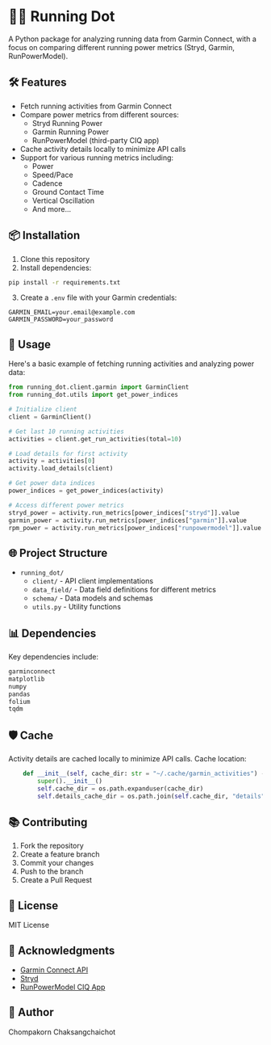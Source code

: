 # 🏃‍♂️ Running Dot

A Python package for analyzing running data from Garmin Connect, with a focus on comparing different running power metrics (Stryd, Garmin, RunPowerModel).

## 🛠️ Features

- Fetch running activities from Garmin Connect
- Compare power metrics from different sources:
  - Stryd Running Power
  - Garmin Running Power
  - RunPowerModel (third-party CIQ app)
- Cache activity details locally to minimize API calls
- Support for various running metrics including:
  - Power
  - Speed/Pace
  - Cadence
  - Ground Contact Time
  - Vertical Oscillation
  - And more...

## 📦 Installation

1. Clone this repository
2. Install dependencies:
```bash
pip install -r requirements.txt
```

3. Create a `.env` file with your Garmin credentials:
```
GARMIN_EMAIL=your.email@example.com
GARMIN_PASSWORD=your_password
```

## 🔄 Usage

Here's a basic example of fetching running activities and analyzing power data:

```python
from running_dot.client.garmin import GarminClient
from running_dot.utils import get_power_indices

# Initialize client
client = GarminClient()

# Get last 10 running activities
activities = client.get_run_activities(total=10)

# Load details for first activity
activity = activities[0]
activity.load_details(client)

# Get power data indices
power_indices = get_power_indices(activity)

# Access different power metrics
stryd_power = activity.run_metrics[power_indices["stryd"]].value
garmin_power = activity.run_metrics[power_indices["garmin"]].value
rpm_power = activity.run_metrics[power_indices["runpowermodel"]].value
```

## 🌐 Project Structure

- `running_dot/`
  - `client/` - API client implementations
  - `data_field/` - Data field definitions for different metrics
  - `schema/` - Data models and schemas
  - `utils.py` - Utility functions

## 📊 Dependencies

Key dependencies include:

```1:6:requirements.txt
garminconnect
matplotlib
numpy
pandas
folium
tqdm
```

## 🛡️ Cache

Activity details are cached locally to minimize API calls. Cache location:

```15:18:running_dot/client/garmin.py
    def __init__(self, cache_dir: str = "~/.cache/garmin_activities") -> None:
        super().__init__()
        self.cache_dir = os.path.expanduser(cache_dir)
        self.details_cache_dir = os.path.join(self.cache_dir, "details")
```

## 📚 Contributing

1. Fork the repository
2. Create a feature branch
3. Commit your changes
4. Push to the branch
5. Create a Pull Request

## 📃 License

MIT License

## 💖 Acknowledgments

- [Garmin Connect API](https://connect.garmin.com/)
- [Stryd](https://www.stryd.com/)
- [RunPowerModel CIQ App](https://apps.garmin.com/en-US/apps/6ac39398-29fa-4183-a9ac-8396ce941446)

## 👤 Author
Chompakorn Chaksangchaichot
